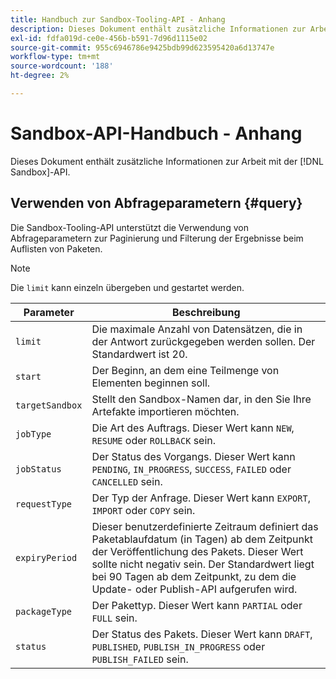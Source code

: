 ```yaml
---
title: Handbuch zur Sandbox-Tooling-API - Anhang
description: Dieses Dokument enthält zusätzliche Informationen zur Arbeit mit der Sandbox-Tooling-API.
exl-id: fdfa019d-ce0e-456b-b591-7d96d1115e02
source-git-commit: 955c6946786e9425bdb99d623595420a6d13747e
workflow-type: tm+mt
source-wordcount: '188'
ht-degree: 2%

---
```


# Sandbox-API-Handbuch - Anhang

Dieses Dokument enthält zusätzliche Informationen zur Arbeit mit der [!DNL Sandbox]-API.

## Verwenden von Abfrageparametern {#query}

Die Sandbox-Tooling-API unterstützt die Verwendung von Abfrageparametern zur Paginierung und Filterung der Ergebnisse beim Auflisten von Paketen.

>[!NOTE]
>
>Die `limit` kann einzeln übergeben und gestartet werden.

| Parameter | Beschreibung |
| --- | --- |
| `limit` | Die maximale Anzahl von Datensätzen, die in der Antwort zurückgegeben werden sollen. Der Standardwert ist 20. |
| `start` | Der Beginn, an dem eine Teilmenge von Elementen beginnen soll. |
| `targetSandbox` | Stellt den Sandbox-Namen dar, in den Sie Ihre Artefakte importieren möchten. |
| `jobType` | Die Art des Auftrags. Dieser Wert kann `NEW`, `RESUME` oder `ROLLBACK` sein. |
| `jobStatus` | Der Status des Vorgangs. Dieser Wert kann `PENDING`, `IN_PROGRESS`, `SUCCESS`, `FAILED` oder `CANCELLED` sein. |
| `requestType` | Der Typ der Anfrage. Dieser Wert kann `EXPORT`, `IMPORT` oder `COPY` sein. |
| `expiryPeriod` | Dieser benutzerdefinierte Zeitraum definiert das Paketablaufdatum (in Tagen) ab dem Zeitpunkt der Veröffentlichung des Pakets. Dieser Wert sollte nicht negativ sein. Der Standardwert liegt bei 90 Tagen ab dem Zeitpunkt, zu dem die Update- oder Publish-API aufgerufen wird. |
| `packageType` | Der Pakettyp. Dieser Wert kann `PARTIAL` oder `FULL` sein. |
| `status` | Der Status des Pakets. Dieser Wert kann `DRAFT`, `PUBLISHED`, `PUBLISH_IN_PROGRESS` oder `PUBLISH_FAILED` sein. |
